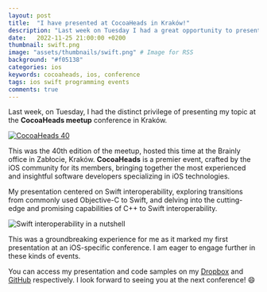 ```yaml
---
layout: post
title:  "I have presented at CocoaHeads in Kraków!"
description: "Last week on Tuesday I had a great opportunity to present my own topic at the CocoaHeads meetup conference in Kraków."
date:   2022-11-25 21:00:00 +0200
thumbnail: swift.png
image: "assets/thumbnails/swift.png" # Image for RSS
background: "#f05138"
categories: ios
keywords: cocoaheads, ios, conference 
tags: ios swift programming events
comments: true
---
```


Last week, on Tuesday, I had the distinct privilege of presenting my topic at the **CocoaHeads meetup** conference in Kraków.

[![CocoaHeads 40]({{site.url}}/assets/2022-11-25/cocoaheads1.png)](https://www.meetup.com/cocoaheads-krakow/events/289522297/)

This was the 40th edition of the meetup, hosted this time at the Brainly office in Zabłocie, Kraków. **CocoaHeads** is a premier event, crafted by the iOS community for its members, bringing together the most experienced and insightful software developers specializing in iOS technologies.

My presentation centered on Swift interoperability, exploring transitions from commonly used Objective-C to Swift, and delving into the cutting-edge and promising capabilities of C++ to Swift interoperability.

![Swift interoperability in a nutshell]({{site.url}}/assets/2022-11-25/cocoaheads2.png)

This was a groundbreaking experience for me as it marked my first presentation at an iOS-specific conference. I am eager to engage further in these kinds of events.

You can access my presentation and code samples on my [Dropbox](https://www.dropbox.com/s/3xosv54s4fakdg5/Swift%20interoperability%20%28Final%201.1%29.pdf?dl=0) and [GitHub](https://github.com/michalcichon/interoperability-examples) respectively. I look forward to seeing you at the next conference! 😄